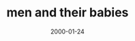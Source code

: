 ---
layout: base.njk
title : 'men and their babies' 
view_title : 'None' 
year : '2000' 
date : '2000-01-24' 
img_file : '/drawing/menand.png' 
html_file : 'menand' 
next_html : 'everytime.html' 
year_order : '58' 
permalink : "title/{{html_file}}.html"
---